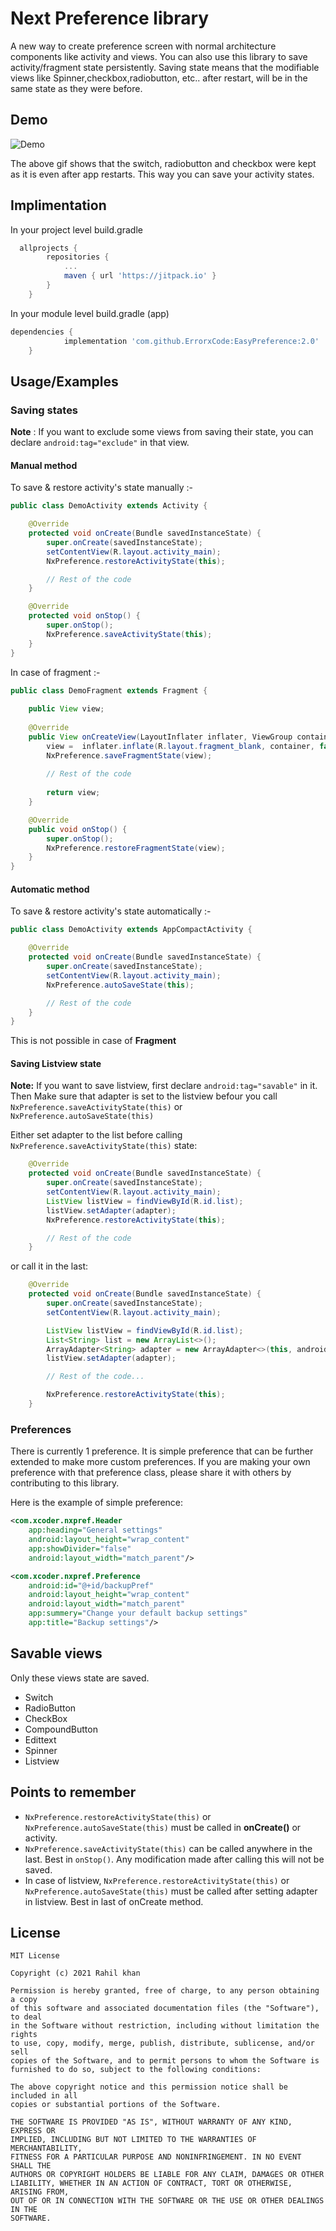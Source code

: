 # Next Preference library
A new way to create preference screen with normal architecture components like activity and views. You can also use this library to save activity/fragment state persistently. Saving state means that the modifiable views like Spinner,checkbox,radiobutton, etc.. after restart, will be in the same state as they were before. 


## Demo

![Demo](/demo.gif)

The above gif shows that the switch, radiobutton and checkbox were kept as it is even after app restarts. This way you can save your activity states.
## Implimentation

In your project level build.gradle
```groovy
  allprojects {
		repositories {
			...
			maven { url 'https://jitpack.io' }
		}
	}
```
In your module level build.gradle (app)
```groovy
dependencies {
	        implementation 'com.github.ErrorxCode:EasyPreference:2.0'
	}
```


## Usage/Examples

### Saving states
**Note** : If you want to exclude some views from saving their state, you can declare `android:tag="exclude"` in that view.

#### Manual method
To save & restore activity's state manually :-
```java
public class DemoActivity extends Activity {

    @Override
    protected void onCreate(Bundle savedInstanceState) {
        super.onCreate(savedInstanceState);
        setContentView(R.layout.activity_main);
        NxPreference.restoreActivityState(this);

        // Rest of the code
    }

    @Override
    protected void onStop() {
        super.onStop();
        NxPreference.saveActivityState(this);
    }
}
```

In case of fragment :-
```java
public class DemoFragment extends Fragment {
    
    public View view;
    
    @Override
    public View onCreateView(LayoutInflater inflater, ViewGroup container, Bundle savedInstanceState) {
        view =  inflater.inflate(R.layout.fragment_blank, container, false);
        NxPreference.saveFragmentState(view);
        
        // Rest of the code
        
        return view;
    }

    @Override
    public void onStop() {
        super.onStop();
        NxPreference.restoreFragmentState(view);
    }
}
```
#### Automatic method
To save & restore activity's state automatically :-
```java
public class DemoActivity extends AppCompactActivity {

    @Override
    protected void onCreate(Bundle savedInstanceState) {
        super.onCreate(savedInstanceState);
        setContentView(R.layout.activity_main);
        NxPreference.autoSaveState(this);

        // Rest of the code
    }
}
```
This is not possible in case of **Fragment**

#### Saving Listview state
**Note:** If you want to save listview, first declare `android:tag="savable"` in it. Then Make sure that adapter is set to the listview befour you call
`NxPreference.saveActivityState(this)` or `NxPreference.autoSaveState(this)`

Either set adapter to the list before calling ` NxPreference.saveActivityState(this)` state:
```java
    @Override
    protected void onCreate(Bundle savedInstanceState) {
        super.onCreate(savedInstanceState);
        setContentView(R.layout.activity_main);
        ListView listView = findViewById(R.id.list);
        listView.setAdapter(adapter);
        NxPreference.restoreActivityState(this);

        // Rest of the code
    }
```
or call it in the last:
```java
    @Override
    protected void onCreate(Bundle savedInstanceState) {
        super.onCreate(savedInstanceState);
        setContentView(R.layout.activity_main);

        ListView listView = findViewById(R.id.list);
        List<String> list = new ArrayList<>();
        ArrayAdapter<String> adapter = new ArrayAdapter<>(this, android.R.layout.simple_list_item_1,list);
        listView.setAdapter(adapter);

        // Rest of the code...

        NxPreference.restoreActivityState(this);
    }
```

### Preferences
There is currently 1 preference. It is simple preference that can be further extended to make more custom preferences.
If you are making your own preference with that preference class, please share it with others by contributing to this library.

Here is the example of simple preference:
```xml
<com.xcoder.nxpref.Header
    app:heading="General settings"
    android:layout_height="wrap_content"
    app:showDivider="false"
    android:layout_width="match_parent"/>

<com.xcoder.nxpref.Preference 
    android:id="@+id/backupPref"
    android:layout_height="wrap_content"
    android:layout_width="match_parent"
    app:summery="Change your default backup settings"
    app:title="Backup settings"/>
```

## Savable views
Only these views state are saved.

- Switch
- RadioButton
- CheckBox
- CompoundButton
- Edittext
- Spinner
- Listview

## Points to remember
- `NxPreference.restoreActivityState(this)` or `NxPreference.autoSaveState(this)` must be called in **onCreate()** or activity.
- `NxPreference.saveActivityState(this)` can be called anywhere in the last. Best in `onStop()`. Any modification made after calling this will not be saved. 
- In case of listview, `NxPreference.restoreActivityState(this)` or `NxPreference.autoSaveState(this)` must be called after setting adapter in listview. Best in last of onCreate method.



  
## License

```
MIT License

Copyright (c) 2021 Rahil khan

Permission is hereby granted, free of charge, to any person obtaining a copy
of this software and associated documentation files (the "Software"), to deal
in the Software without restriction, including without limitation the rights
to use, copy, modify, merge, publish, distribute, sublicense, and/or sell
copies of the Software, and to permit persons to whom the Software is
furnished to do so, subject to the following conditions:

The above copyright notice and this permission notice shall be included in all
copies or substantial portions of the Software.

THE SOFTWARE IS PROVIDED "AS IS", WITHOUT WARRANTY OF ANY KIND, EXPRESS OR
IMPLIED, INCLUDING BUT NOT LIMITED TO THE WARRANTIES OF MERCHANTABILITY,
FITNESS FOR A PARTICULAR PURPOSE AND NONINFRINGEMENT. IN NO EVENT SHALL THE
AUTHORS OR COPYRIGHT HOLDERS BE LIABLE FOR ANY CLAIM, DAMAGES OR OTHER
LIABILITY, WHETHER IN AN ACTION OF CONTRACT, TORT OR OTHERWISE, ARISING FROM,
OUT OF OR IN CONNECTION WITH THE SOFTWARE OR THE USE OR OTHER DEALINGS IN THE
SOFTWARE.

```

  
